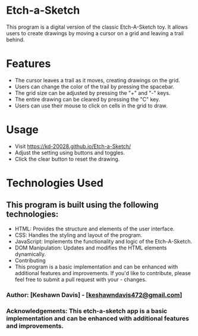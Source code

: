 # Etch-a-Sketch

This program is a digital version of the classic Etch-A-Sketch toy. It allows users to create drawings by moving a cursor on a grid and leaving a trail behind.

# Features
  - The cursor leaves a trail as it moves, creating drawings on the grid.
  - Users can change the color of the trail by pressing the spacebar.
  - The grid size can be adjusted by pressing the "+" and "-" keys.
  - The entire drawing can be cleared by pressing the "C" key.
  - Users can use their mouse to click on cells in the grid to draw.

# Usage
  - Visit https://kd-20028.github.io/Etch-a-Sketch/
  - Adjust the setting using buttons and toggles.
  - Click the clear button to reset the drawing.

# Technologies Used
  ## This program is built using the following technologies:
  - HTML: Provides the structure and elements of the user interface.
  - CSS: Handles the styling and layout of the program.
  - JavaScript: Implements the functionality and logic of the Etch-A-Sketch.
  - DOM Manipulation: Updates and modifies the HTML elements dynamically.
  - Contributing
  - This program is a basic implementation and can be enhanced with additional features and improvements. If you'd like to contribute, please feel free to submit a pull request with your - changes.

### Author: [Keshawn Davis] - [keshawndavis472@gmail.com]

### Acknowledgements: This etch-a-sketch app is a basic implementation and can be enhanced with additional features and improvements.
